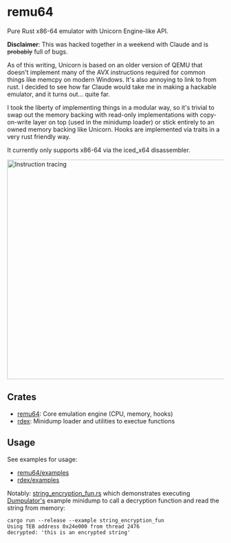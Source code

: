 # remu64

Pure Rust x86-64 emulator with Unicorn Engine-like API.

**Disclaimer**: This was hacked together in a weekend with Claude and is ~~probably~~ full of bugs.

As of this writing, Unicorn is based on an older version of QEMU that doesn't implement many of the
AVX instructions required for common things like memcpy on modern Windows. It's also annoying to link to
from rust. I decided to see how far Claude would take me in making a hackable emulator, and it turns out...
quite far.

I took the liberty of implementing things in a modular way, so it's trivial to swap out the memory
backing with read-only implementations with copy-on-write layer on top (used in the minidump loader)
or stick entirely to an owned memory backing like Unicorn. Hooks are implemented via traits in a very
rust friendly way.

It currently only supports x86-64 via the iced_x64 disassembler.

<img width="982" height="511" alt="Instruction tracing" src="https://github.com/user-attachments/assets/8344fcf7-9069-4792-8757-68c49f924f38" />

## Crates

- [remu64](remu64): Core emulation engine (CPU, memory, hooks)
- [rdex](rex): Minidump loader and utilities to exectue functions

## Usage

See examples for usage:

- [remu64/examples](remu64/examples)
- [rdex/examples](rdex/examples)

Notably: [string_encryption_fun.rs](rdex/examples/string_encryption_fun.rs) which demonstrates executing
[Dumpulator's](https://github.com/mrexodia/dumpulator?tab=readme-ov-file#calling-a-function) example minidump
to call a decryption function and read the string from memory:

```
cargo run --release --example string_encryption_fun
Using TEB address 0x24e000 from thread 2476
decrypted: 'this is an encrypted string'
```
